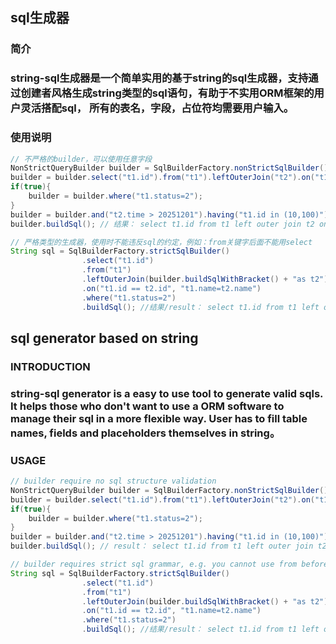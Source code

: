 <h2>sql生成器</h2>
<h3>简介<h3>
string-sql生成器是一个简单实用的基于string的sql生成器，支持通过创建者风格生成string类型的sql语句，有助于不实用ORM框架的用户灵活搭配sql， 所有的表名，字段，占位符均需要用户输入。
<h3>使用说明</h3>

```java
// 不严格的builder，可以使用任意字段
NonStrictQueryBuilder builder = SqlBuilderFactory.nonStrictSqlBuilder();
builder = builder.select("t1.id").from("t1").leftOuterJoin("t2").on("t1.id == t2.id");
if(true){
    builder = builder.where("t1.status=2");
}
builder = builder.and("t2.time > 20251201").having("t1.id in (10,100)").limit(0, 1000);
builder.buildSql(); // 结果： select t1.id from t1 left outer join t2 on t1.id == t2.id where t1.status=2 and t2.time > 20251201 having t1.id in (10,100) limit 0,1000

// 严格类型的生成器，使用时不能违反sql的约定，例如：from关键字后面不能用select
String sql = SqlBuilderFactory.strictSqlBuilder()
                .select("t1.id")
                .from("t1")
                .leftOuterJoin(builder.buildSqlWithBracket() + "as t2") // builder.buildSqlWithBracket是将一个sql作为一个
                .on("t1.id == t2.id", "t1.name=t2.name")
                .where("t1.status=2")
                .buildSql(); //结果/result： select t1.id from t1 left outer join (select t1.id from t1 left outer join t2 on t1.id == t2.id where t1.status=2 ) as t2 on t1.id == t2.id and t1.name=t2.name where t1.status=2

```


<h2>sql generator based on string</h2>
<h3>INTRODUCTION<h3>
string-sql generator is a easy to use tool to generate valid sqls. It helps those who don't want to use a ORM software to manage their sql in a more flexible way. User has to fill table names, fields and placeholders themselves in string。
<h3>USAGE</h3>

```java
// builder require no sql structure validation
NonStrictQueryBuilder builder = SqlBuilderFactory.nonStrictSqlBuilder();
builder = builder.select("t1.id").from("t1").leftOuterJoin("t2").on("t1.id == t2.id");
if(true){
    builder = builder.where("t1.status=2");
}
builder = builder.and("t2.time > 20251201").having("t1.id in (10,100)").limit(0, 1000);
builder.buildSql(); // result： select t1.id from t1 left outer join t2 on t1.id == t2.id where t1.status=2 and t2.time > 20251201 having t1.id in (10,100) limit 0,1000

// builder requires strict sql grammar, e.g. you cannot use from before select in a valid sub sql.
String sql = SqlBuilderFactory.strictSqlBuilder()
                .select("t1.id")
                .from("t1")
                .leftOuterJoin(builder.buildSqlWithBracket() + "as t2") // builder.buildSqlWithBracket是将一个sql作为一个
                .on("t1.id == t2.id", "t1.name=t2.name")
                .where("t1.status=2")
                .buildSql(); //结果/result： select t1.id from t1 left outer join (select t1.id from t1 left outer join t2 on t1.id == t2.id where t1.status=2 ) as t2 on t1.id == t2.id and t1.name=t2.name where t1.status=2

```